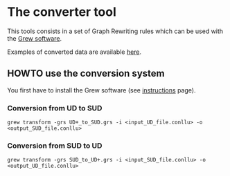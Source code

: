 
# The converter tool

This tools consists in a set of Graph Rewriting rules which can be used with the [Grew software](http://grew.fr).

Examples of converted data are available [here](https://surfacesyntacticud.github.io/data).

## HOWTO use the conversion system

You first have to install the Grew software (see [instructions](http://grew.fr/install) page).

### Conversion from UD to SUD

```
grew transform -grs UD+_to_SUD.grs -i <input_UD_file.conllu> -o <output_SUD_file.conllu>
```

### Conversion from SUD to UD

```
grew transform -grs SUD_to_UD+.grs -i <input_SUD_file.conllu> -o <output_UD_file.conllu>
```
